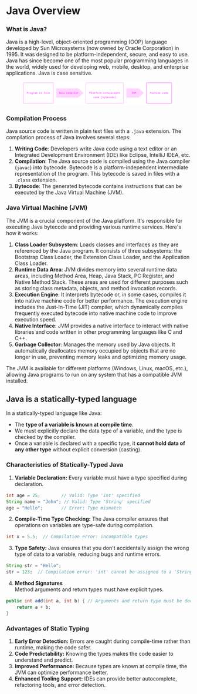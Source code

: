 # Java Overview

### What is Java?

Java is a high-level, object-oriented programming (OOP) language developed by Sun Microsystems (now owned by Oracle Corporation) in 1995. It was designed to be platform-independent, secure, and easy to use. Java has since become one of the most popular programming languages in the world, widely used for developing web, mobile, desktop, and enterprise applications. Java is case sensitive.

<figure><img src="../../.gitbook/assets/image (272).png" alt=""><figcaption></figcaption></figure>

### **Compilation Process**

Java source code is written in plain text files with a `.java` extension. The compilation process of Java involves several steps:

1. **Writing Code**: Developers write Java code using a text editor or an Integrated Development Environment (IDE) like Eclipse, IntelliJ IDEA, etc.
2. **Compilation**: The Java source code is compiled using the Java compiler (`javac`) into bytecode. Bytecode is a platform-independent intermediate representation of the program. This bytecode is saved in files with a `.class` extension.
3. **Bytecode**: The generated bytecode contains instructions that can be executed by the Java Virtual Machine (JVM).

### **Java Virtual Machine (JVM)**

The JVM is a crucial component of the Java platform. It's responsible for executing Java bytecode and providing various runtime services. Here's how it works:

1. **Class Loader Subsystem**: Loads classes and interfaces as they are referenced by the Java program. It consists of three subsystems: the Bootstrap Class Loader, the Extension Class Loader, and the Application Class Loader.
2. **Runtime Data Area**: JVM divides memory into several runtime data areas, including Method Area, Heap, Java Stack, PC Register, and Native Method Stack. These areas are used for different purposes such as storing class metadata, objects, and method invocation records.
3. **Execution Engine**: It interprets bytecode or, in some cases, compiles it into native machine code for better performance. The execution engine includes the Just-In-Time (JIT) compiler, which dynamically compiles frequently executed bytecode into native machine code to improve execution speed.
4. **Native Interface**: JVM provides a native interface to interact with native libraries and code written in other programming languages like C and C++.
5. **Garbage Collector**: Manages the memory used by Java objects. It automatically deallocates memory occupied by objects that are no longer in use, preventing memory leaks and optimizing memory usage.

The JVM is available for different platforms (Windows, Linux, macOS, etc.), allowing Java programs to run on any system that has a compatible JVM installed.

## **Java is a statically-typed language**

In a statically-typed language like Java:

* The **type of a variable is known at compile time**.
* We must explicitly declare the data type of a variable, and the type is checked by the compiler.
* Once a variable is declared with a specific type, it **cannot hold data of any other type** without explicit conversion (casting).

### Characteristics of Statically-Typed Java

1. **Variable Declaration:** Every variable must have a type specified during declaration.

```java
int age = 25;        // Valid: Type 'int' specified
String name = "John"; // Valid: Type 'String' specified
age = "Hello";       // Error: Type mismatch
```

2. **Compile-Time Type Checking:** The Java compiler ensures that operations on variables are type-safe during compilation.

```java
int x = 5.5;  // Compilation error: incompatible types
```

3. **Type Safety:** Java ensures that you don't accidentally assign the wrong type of data to a variable, reducing bugs and runtime errors.

```java
String str = "Hello";
str = 123;  // Compilation error: 'int' cannot be assigned to a 'String'
```

4. **Method Signatures**\
   Method arguments and return types must have explicit types.

```java
public int add(int a, int b) { // Arguments and return type must be declared
    return a + b;
}
```

### Advantages of Static Typing

1. **Early Error Detection:** Errors are caught during compile-time rather than runtime, making the code safer.
2. **Code Predictability:** Knowing the types makes the code easier to understand and predict.
3. **Improved Performance:** Because types are known at compile time, the JVM can optimize performance better.
4. **Enhanced Tooling Support:** IDEs can provide better autocomplete, refactoring tools, and error detection.

